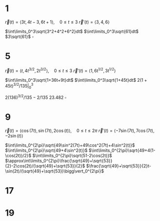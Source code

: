 # 1

$\vec r(t)=\langle3t,4t-3,6t+1\rangle,\quad0\le t\le3$
$\vec r'(t)=\langle3,4,6\rangle$

$\int\limits_0^3\sqrt{3^2+4^2+6^2}dt$
$\int\limits_0^3\sqrt{61}dt$
$3\sqrt{61}$
$\square$

# 5

$\vec r(t)=\langle t,4t^{3/2},2t^{3/2}\rangle,\quad0\le t\le 3$
$\vec r'(t)=\langle1,6t^{1/2},3t^{1/2}\rangle$

$\int\limits_0^3\sqrt{1+36t+9t}dt$
$\int\limits_0^3\sqrt{1+45t}dt$
$2(1+45t)^{3/2}/135\bigg\vert_0^3$

$2(136)^{3/2}/135-2/135$
$23.482$
$\square$

# 9

$\vec r(t)=\langle\cos(7t),\sin(7t),2\cos(t)\rangle,\quad0\le t\le2\pi$
$\vec r'(t)=\langle-7\sin(7t),7\cos(7t),-2\sin(t)\rangle$

$\int\limits_0^{2\pi}\sqrt{49\sin^2(7t)+49\cos^2(7t)+4\sin^2(t)}$
$\int\limits_0^{2\pi}\sqrt{49+4\sin^2(t)}$
$\int\limits_0^{2\pi}\sqrt{49+4(1-\cos(2t))/2}$
$\int\limits_0^{2\pi}\sqrt{51-2\cos(2t)}$
$\approx\int\limits_0^{2\pi}\frac{\sqrt{49}+\sqrt{53}}{2}-2\cos(2t)/(\sqrt{49}+\sqrt{53}}{2}$
$\frac{\sqrt{49}+\sqrt{53}}{2}t-\sin(2t)/(\sqrt{49}+\sqrt{53})\bigg\vert_0^{2\pi}$



# 17

# 19